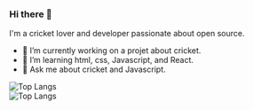 ### Hi there 👋

I'm a cricket lover and developer passionate about open source.

- 🔭 I’m currently working on a projet about cricket.
- 🌱 I’m learning html, css, Javascript, and React.
- 💬 Ask me about cricket and Javascript.

![Top Langs](https://github-readme-stats.vercel.app/api/top-langs/?username=wicketspro)    
![Top Langs](https://github-readme-stats.vercel.app/api/top-langs/?username=wicketspro&layout=compact&hide=css,html&langs_count=5&bg_color=30,e96443,904e95&title_color=fff&text_color=fff)

